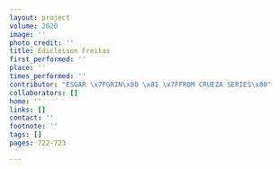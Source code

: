 ```yaml
---
layout: project
volume: 2020
image: ''
photo_credit: ''
title: Edicleison Freitas
first_performed: ''
place: ''
times_performed: ''
contributor: "ESGAR \x7FGRIN\x80 \x81 \x7FFROM CRUEZA SERIES\x80"
collaborators: []
home: ''
links: []
contact: ''
footnote: ''
tags: []
pages: 722-723

---
```




